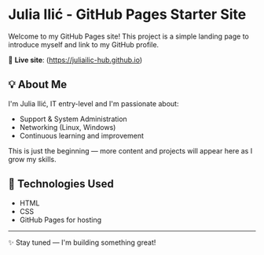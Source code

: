 # Julia Ilić - GitHub Pages Starter Site

Welcome to my GitHub Pages site! This project is a simple landing page to introduce myself and link to my GitHub profile.

📍 **Live site**: (https://juliailic-hub.github.io)

## 💡 About Me

I'm Julia Ilić, IT entry-level and I'm passionate about:

- Support & System Administration
- Networking (Linux, Windows)
- Continuous learning and improvement

This is just the beginning — more content and projects will appear here as I grow my skills.

## 📁 Technologies Used

- HTML
- CSS
- GitHub Pages for hosting

---

✨ Stay tuned — I'm building something great!
